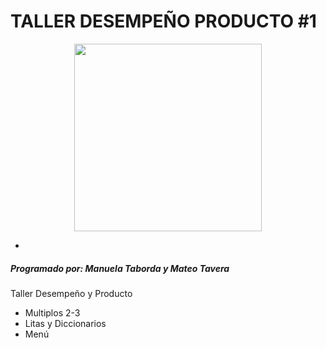 # TALLER DESEMPEÑO PRODUCTO #1
<p align="center">
 <img src="https://firebasestorage.googleapis.com/v0/b/pythonjuevesdeg.appspot.com/o/github.jpeg?alt=media&token=31bd901a-d993-42ca-b5b5-ec8d527c8202" 
 width="300" height="">  
</p>

* 
##### Programado por: Manuela Taborda y Mateo Tavera
Taller Desempeño y Producto 
- Multiplos 2-3
- Litas y Diccionarios 
- Menú
